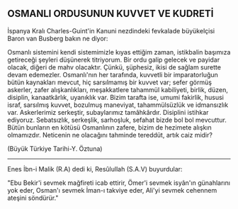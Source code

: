 ## OSMANLI ORDUSUNUN KUVVET VE KUDRETİ

İspanya Kralı Charles-Guint'in Kanuni nezdindeki fevkalade büyükelçisi Baron van Busberg bakın ne di­yor:

Osmanlı sistemini kendi sistemimizle kıyas ettiğim zaman, istikbalin başımıza getireceği şeyleri düşünerek titriyorum. Bir ordu galip gelecek ve payidar olacak, di­ğeri de mahv olacaktır. Çünkü, şüphesiz, ikisi de sağ­lam surette devam edemezler. Osmanlı'nın her tarafın­da, kuvvetli bir imparatorluğun bütün kaynakları mev­cut, hiç sarsılmamış bir kuvvet var; sefer görmüş asker­ler, zafer alışkanlıkları, meşakkatlere tahammül kabili­yeti, birlik, düzen, disiplin, kanaatkârlık, uyanıklık var. Bizim tarafta ise, umumi fakirlik, hususi israf, sarsılmış kuvvet, bozulmuş maneviyat, tahammülsüzlük ve idmansızlık var. Askerlerimiz serkeştir, subaylarımız tamâhkârdır. Disiplini istihkar ediyoruz. Sebatsızlık, serkeşlik, sarhoşluk, sefahat bizde bol bol mevcuttur. Bütün bunların en kötüsü Osmanlının zafere, bizim de hezimete alışkın olmamızdır. Neticenin ne olacağını tahminde tereddüt, artık caiz midir?

(Büyük Türkiye Tarihi-Y. Öztuna)

<hr>

Enes İbn-i Malik (R.A) dedi ki, Resûlullah (S.A.V) bu­yurdular:

"Ebu Bekir'i sevmek mağfireti icab ettirir, Ömer'i sevmek isyân'ın günahlarını yok eder, Os­man'ı sevmek İman-ı takviye eder, Ali'yi sevmek cehennem ateşini söndürür."
